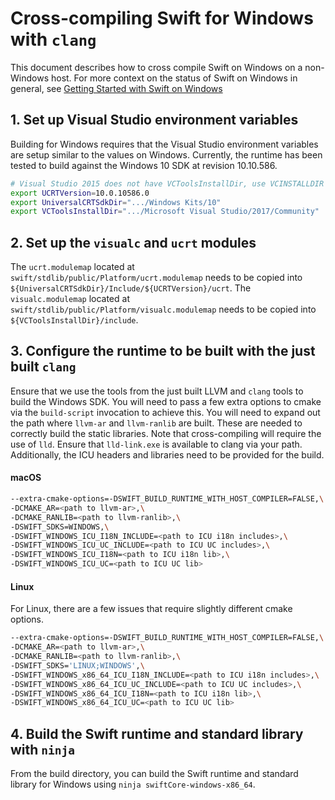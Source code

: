 # Cross-compiling Swift for Windows with `clang`

This document describes how to cross compile Swift on Windows on a non-Windows
host. For more context on the status of Swift on Windows in general, see
[Getting Started with Swift on Windows](./Windows.md)

## 1. Set up Visual Studio environment variables
Building for Windows requires that the Visual Studio environment variables are
setup similar to the values on Windows. Currently, the runtime has been tested
to build against the Windows 10 SDK at revision 10.10.586.

```bash
# Visual Studio 2015 does not have VCToolsInstallDir, use VCINSTALLDIR's value
export UCRTVersion=10.0.10586.0
export UniversalCRTSdkDir=".../Windows Kits/10"
export VCToolsInstallDir=".../Microsoft Visual Studio/2017/Community"
```

## 2. Set up the `visualc` and `ucrt` modules
The `ucrt.modulemap` located at
`swift/stdlib/public/Platform/ucrt.modulemap` needs to be copied into
`${UniversalCRTSdkDir}/Include/${UCRTVersion}/ucrt`. The `visualc.modulemap`
located at `swift/stdlib/public/Platform/visualc.modulemap` needs to be copied
into `${VCToolsInstallDir}/include`.

## 3. Configure the runtime to be built with the just built `clang`
Ensure that we use the tools from the just built LLVM and `clang` tools to 
build the Windows SDK. You will need to pass a few extra options to cmake via
the `build-script` invocation to achieve this. You will need to expand out the
path where `llvm-ar` and `llvm-ranlib` are built. These are needed to correctly
build the static libraries. Note that cross-compiling will require the use of
`lld`. Ensure that `lld-link.exe` is available to clang via your path.
Additionally, the ICU headers and libraries need to be provided for the build.

#### macOS

```bash
--extra-cmake-options=-DSWIFT_BUILD_RUNTIME_WITH_HOST_COMPILER=FALSE,\
-DCMAKE_AR=<path to llvm-ar>,\
-DCMAKE_RANLIB=<path to llvm-ranlib>,\
-DSWIFT_SDKS=WINDOWS,\
-DSWIFT_WINDOWS_ICU_I18N_INCLUDE=<path to ICU i18n includes>,\
-DSWIFT_WINDOWS_ICU_UC_INCLUDE=<path to ICU UC includes>,\
-DSWIFT_WINDOWS_ICU_I18N=<path to ICU i18n lib>,\
-DSWIFT_WINDOWS_ICU_UC=<path to ICU UC lib>
```

#### Linux

For Linux, there are a few issues that require slightly different cmake options.

```bash
--extra-cmake-options=-DSWIFT_BUILD_RUNTIME_WITH_HOST_COMPILER=FALSE,\
-DCMAKE_AR=<path to llvm-ar>,\
-DCMAKE_RANLIB=<path to llvm-ranlib>,\
-DSWIFT_SDKS='LINUX;WINDOWS',\
-DSWIFT_WINDOWS_x86_64_ICU_I18N_INCLUDE=<path to ICU i18n includes>,\
-DSWIFT_WINDOWS_x86_64_ICU_UC_INCLUDE=<path to ICU UC includes>,\
-DSWIFT_WINDOWS_x86_64_ICU_I18N=<path to ICU i18n lib>,\
-DSWIFT_WINDOWS_x86_64_ICU_UC=<path to ICU UC lib>
```

## 4. Build the Swift runtime and standard library with `ninja`
From the build directory, you can build the Swift runtime and standard library
for Windows using `ninja swiftCore-windows-x86_64`.
